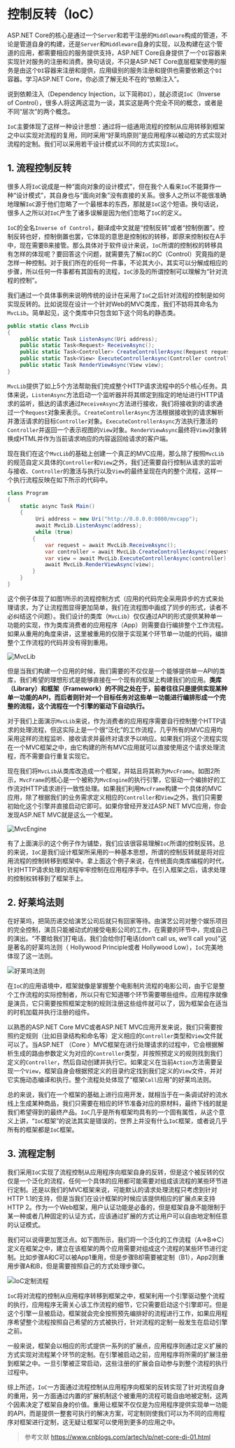 # 控制反转（IoC）
ASP.NET Core的核心是通过一个`Server`和若干注册的`Middleware`构成的管道，不论是管道自身的构建，还是`Server`和`Middleware`自身的实现，以及构建在这个管道的应用，都需要相应的服务提供支持，ASP.NET Core自身提供了一个`DI`容器来实现针对服务的注册和消费。换句话说，不只是ASP.NET Core底层框架使用的服务是由这个`DI`容器来注册和提供，应用级别的服务注册和提供也需要依赖这个`DI`容器。学习ASP.NET Core，你必须了解无处不在的“依赖注入”。

说到依赖注入（Dependency Injection，以下简称`DI`），就必须说`IoC`（Inverse of Control），很多人将这两这混为一谈，其实这是两个完全不同的概念，或者是不同“层次”的两个概念。

`IoC`主要体现了这样一种设计思想：通过将一组通用流程的控制从应用转移到框架之中以实现对流程的复用，同时采用“好莱坞原则”是应用程序以被动的方式实现对流程的定制。我们可以采用若干设计模式以不同的方式实现`IoC`。

## 1. 流程控制反转
很多人将`IoC`说成是一种“面向对象的设计模式”，但在我个人看来`IoC`不能算作一种“设计模式”，其自身也与“面向对象”没有直接的关系。很多人之所以不能很准确地理解`IoC`源于他们忽略了一个最根本的东西，那就是`IoC`这个短语。换句话说，很多人之所以对`IoC`产生了诸多误解是因为他们忽略了`IoC`的定义。

`IoC`的全名`Inverse of Control`，翻译成中文就是“控制反转”或者“控制倒置”。控制反转也好，控制倒置也罢，它体现的意思是控制权的转移，即原来控制权在A手中，现在需要B来接管。那么具体对于软件设计来说，`IoC`所谓的控制权的转移具有怎样的体现呢？要回答这个问题，就需要先了解`IoC`的C（Control）究竟指的是怎样一种控制。对于我们所在的任何一件事，不论其大小，其实可以分解成相应的步骤，所以任何一件事都有其固有的流程，`IoC`涉及的所谓控制可以理解为“针对流程的控制”。

我们通过一个具体事例来说明传统的设计在采用了`IoC`之后针对流程的控制是如何实现反转的。比如说现在设计一个针对Web的MVC类库，我们不妨将其命名为`MvcLib`。简单起见，这个类库中只包含如下这个同名的静态类。

```csharp
public static class MvcLib
{
    public static Task ListenAsync(Uri address);
    public static Task<Request> ReceiveAsync();
    public static Task<Controller> CreateControllerAsync(Request request);
    public static Task<View> ExecuteControllerAsync(Controller controller);
    public static Task RenderViewAsync(View view);
}
```

`MvcLib`提供了如上5个方法帮助我们完成整个HTTP请求流程中的5个核心任务。具体来说，`ListenAsync`方法启动一个监听器并将其绑定到指定的地址进行HTTP请求的监听，抵达的请求通过`ReceiveAsync`方法进行接收，我们将接收到的请求通过一个`Request`对象来表示。`CreateControllerAsync`方法根据接收到的请求解析并激活请求的目标`Controller`对象。`ExecuteControllerAsync`方法执行激活的`Controller`并返回一个表示视图的`View`对象。`RenderViewAsync`最终将`View`对象转换成HTML并作为当前请求响应的内容返回给请求的客户端。

现在我们在这个`MvcLib`的基础上创建一个真正的MVC应用，那么除了按照`MvcLib`的规范自定义具体的`Controller`和`View`之外，我们还需要自行控制从请求的监听与接收、`Controller`的激活与执行以及`View`的最终呈现在内的整个流程，这样一个执行流程反映在如下所示的代码中。

```csharp
class Program
{
    static async Task Main()
    {
         Uri address = new Uri("http://0.0.0.0:8080/mvcapp");
         await MvcLib.ListenAsync(address);
         while (true)
        {
            var request = await MvcLib.ReceiveAsync();
            var controller = await MvcLib.CreateControllerAsync(request);
            var view = await MvcLib.ExecuteControllerAsync(controller);
            await MvcLib.RenderViewAsync(view);
        }
    }    
}
```

这个例子体现了如图1所示的流程控制方式（应用的代码完全采用异步的方式来处理请求，为了让流程图显得更加简单，我们在流程图中画成了同步的形式，读者不必纠结这个问题）。我们设计的类库（`MvcLib`）仅仅通过API的形式提供某种单一功能的实现，作为类库消费者的应用程序（App）则需要自行编排整个工作流程。如果从重用的角度来讲，这里被重用的仅限于实现某个环节单一功能的代码，编排整个工作流程的代码并没有得到重用。

![MvcLib](https://i.loli.net/2020/02/26/MWA7T98YDoIsbXP.png)

但是当我们构建一个应用的时候，我们需要的不仅仅是一个能够提供单一API的类库，我们希望的理想形式是能够直接在一个现有的框架上构建我们的应用。**类库（Library）和框架（Framework）的不同之处在于，前者往往只是提供实现某种单一功能的API，而后者则针对一个目标任务对这些单一功能进行编排形成一个完整的流程，这个流程在一个引擎的驱动下自动执行。**

对于我们上面演示`MvcLib`来说，作为消费者的应用程序需要自行控制整个HTTP请求的处理流程，但这实际上是一个很“泛化”的工作流程，几乎所有的MVC应用均采用这样的流程监听、接收请求并最终对请求予以响应。如果我们将这个流程实现在一个MVC框架之中，由它构建的所有MVC应用就可以直接使用这个请求处理流程，而不需要自行重复实现它。

现在我们将`MvcLib`从类库改造成一个框架，并姑且将其称为`MvcFrame`。如图2所示，`MvcFrame`的核心是一个被称为`MvcEngine`的执行引擎，它驱动一个编排好的工作流对HTTP请求进行一致性处理。如果我们利用`MvcFrame`构建一个具体的MVC应用，除了根据我们的业务需求定义相应的`Controller`和`View`之外，我们只需要初始化这个引擎并直接启动它即可。如果你曾经开发过ASP.NET MVC应用，你会发现ASP.NET MVC就是这么一个框架。

![MvcEngine](https://i.loli.net/2020/02/26/aqebD9dHLkOptMY.png)

有了上面演示的这个例子作为铺垫，我们应该很容易理解`IoC`所谓的控制反转。总的来说，`IoC`是我们设计框架所采用的一种基本思想，所谓的控制反转就是将对应用流程的控制转移到框架中。拿上面这个例子来说，在传统面向类库编程的时代，针对HTTP请求处理的流程牢牢控制在应用程序手中。在引入框架之后，请求处理的控制权转移到了框架手上。

## 2. 好莱坞法则
在好莱坞，把简历递交给演艺公司后就只有回家等待。由演艺公司对整个娱乐项目的完全控制，演员只能被动式的接受电影公司的工作，在需要的环节中，完成自己的演出。“不要给我们打电话，我们会给你打电话(don‘t call us, we‘ll call you)”这是著名的好莱坞法则（ Hollywood Principle或者 Hollywood Low），`IoC`完美地体现了这一法则。

![好莱坞法则](https://i.loli.net/2020/02/26/Id7vW8zShk1RQsD.png)

在`IoC`的应用语境中，框架就像是掌握整个电影制片流程的电影公司，由于它是整个工作流程的实际控制者，所以只有它知道哪个环节需要哪些组件。应用程序就像是演员，它只需要按照框架定制的规则注册这些组件就可以了，因为框架会在适当的时机加载并执行注册的组件。

以熟悉的ASP.NET Core MVC或者ASP.NET MVC应用开发来说，我们只需要按照约定规则（比如目录结构和命名等）定义相应的`Controller`类型和`View`文件就可以了。当ASP.NET （Core ）MVC框架在进行处理请求的过程中，它会根据解析生成的路由参数定义为对应的`Controller`类型，并按照预定义的规则找到我们定义的`Controller`，然后自动创建并执行它。如果定义在当前`Action`方法需要呈现一个`View`，框架自身会根据预定义的目录约定找到我们定义的`View`文件，并对它实施动态编译和执行。整个流程处处体现了“框架`Call`应用”的好莱坞法则。

总的来说，我们在一个框架的基础上进行应用开发，就相当于在一条调试好的流水线上生成某种商品，我们只需要在相应的环节准备对应的原材料，最终下线的就是我们希望得到的最终产品。`IoC`几乎是所有框架均具有的一个固有属性，从这个意义上讲，“`IoC`框架”的说法其实是错误的，世界上并没有什么`IoC`框架，或者说几乎所有的框架都是`IoC`框架。

## 3. 流程定制
我们采用`IoC`实现了流程控制从应用程序向框架自身的反转，但是这个被反转的仅仅是一个泛化的流程，任何一个具体的应用都可能需要对组成该流程的某些环节进行定制。还是以我们的MVC框架来说，可能默认的请求处理流程只考虑到针对HTTP 1.1的支持，但是当我们在设计框架的时候应该提供相应的扩展点来支持HTTP 2。作为一个Web框架，用户认证功能是必备的，但是框架自身不能限制于某一种或者几种固定的认证方式，应该通过扩展的方式让用户可以自由地定制任意的认证模式。

我们可以说得更加宽泛点。如下图所示，我们将一个泛化的工作流程（A=>B=>C）定义在框架之中，建立在该框架的两个应用需要对组成这个流程的某些环节进行定制。比如步骤A和C可以被App1重用，但是步骤B却需要被定制（B1），App2则重用步骤A和B，但是需要按照自己的方式处理步骤C。

![IoC定制流程](https://i.loli.net/2020/02/26/GbH6jZ8zTInNuC4.png)

`IoC`将对流程的控制从应用程序转移到框架之中，框架利用一个引擎驱动整个流程的执行，应用程序无需关心该工作流程的细节，它只需要启动这个引擎即可。但是这个引擎一旦被启动，框架就会完全按照预先编排好的流程进行工作，如果应用程序希望整个流程按照自己希望的方式被执行，针对流程的定制一般发生在启动引擎之前。

一般来说，框架会以相应的形式提供一系列的扩展点，应用程序则通过定义扩展的方式实现对流程某个环节的定制。在引擎被启动之前，应用程序将所需的扩展注册到框架之中。一旦引擎被正常启动，这些注册的扩展会自动参与到整个流程的执行过程中。

综上所述，`IoC`一方面通过流程控制从应用程序向框架的反转实现了针对流程自身的重用，另一方面通过内置的扩展机制这个被重用的流程可能自由地被定制，这两个因素决定了框架自身的价值。重用让框架不仅仅是为应用程序提供实现单一功能的API，而是提供一整套可执行的解决方案，可定制则使我们可以为不同的应用程序对框架进行定制，这无疑让框架可以使用到更多的应用之中。

> 参考文献
https://www.cnblogs.com/artech/p/net-core-di-01.html